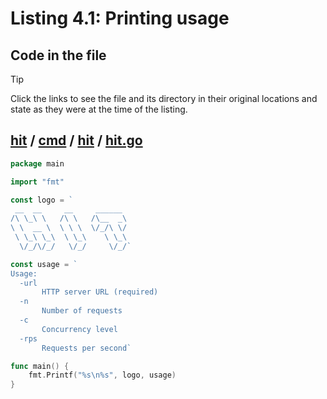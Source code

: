 # Listing 4.1: Printing usage

## Code in the file

> [!TIP]
> Click the links to see the file and its directory in their original locations and state as they were at the time of the listing.

## [hit](https://github.com/inancgumus/gobyexample/blob/38715b7342c4c507261f09cafbbb2722811987ad/hit) / [cmd](https://github.com/inancgumus/gobyexample/blob/38715b7342c4c507261f09cafbbb2722811987ad/hit/cmd) / [hit](https://github.com/inancgumus/gobyexample/blob/38715b7342c4c507261f09cafbbb2722811987ad/hit/cmd/hit) / [hit.go](https://github.com/inancgumus/gobyexample/blob/38715b7342c4c507261f09cafbbb2722811987ad/hit/cmd/hit/hit.go)

```go
package main

import "fmt"

const logo = `
 __  __     __     ______
/\ \_\ \   /\ \   /\__  _\
\ \  __ \  \ \ \  \/_/\ \/
 \ \_\ \_\  \ \_\    \ \_\
  \/_/\/_/   \/_/     \/_/`

const usage = `  
Usage:
  -url
       HTTP server URL (required)
  -n
       Number of requests
  -c
       Concurrency level
  -rps
       Requests per second`

func main() {
	fmt.Printf("%s\n%s", logo, usage)
}
```

